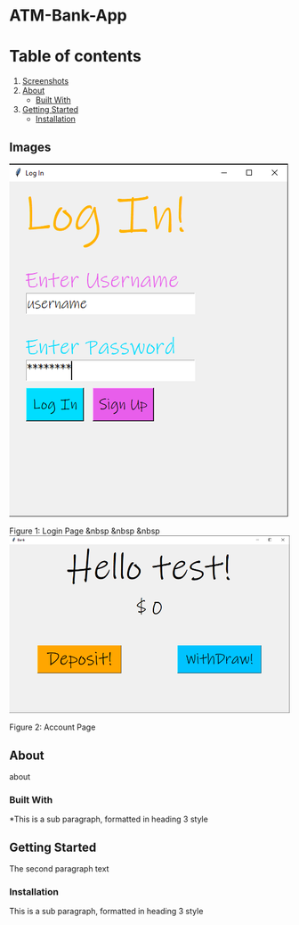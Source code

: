 # ATM-Bank-App

# Table of contents
1. [Screenshots](#screenshots)
2. [About](#about)
    * [Built With](#builtwith)
3. [Getting Started](#gettingstarted)
    * [Installation](#installation) 

## Images <a name="screenshots"></a>
![This is the Login page](resources/Log_In.PNG)

Figure 1: Login Page
&nbsp
&nbsp
&nbsp
![This is the Account page](resources/Bank.PNG)

Figure 2: Account Page

## About <a name="about"></a>
about

### Built With <a name="builtwith"></a>
*This is a sub paragraph, formatted in heading 3 style

## Getting Started <a name="gettingstarted"></a>
The second paragraph text

### Installation <a name="installation"></a>
This is a sub paragraph, formatted in heading 3 style
